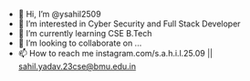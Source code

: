 - 👋 Hi, I’m @ysahil2509
- 👀 I’m interested in Cyber Security and Full Stack Developer
- 🌱 I’m currently learning CSE B.Tech
- 💞️ I’m looking to collaborate on ...
- 📫 How to reach me instagram.com/s.a.h.i.l.25.09 || sahil.yadav.23cse@bmu.edu.in


<!---
ysahil2509/ysahil2509 is a ✨ special ✨ repository because its `README.md` (this file) appears on your GitHub profile.
You can click the Preview link to take a look at your changes.
--->
